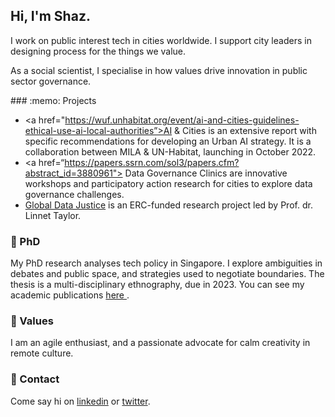 ## Hi, I'm Shaz. 

I work on public interest tech in cities worldwide. I support city leaders in designing process for the things we value.

As a social scientist, I specialise in how values drive innovation in public sector governance.

<p>
### :memo: Projects

- <a href="https://wuf.unhabitat.org/event/ai-and-cities-guidelines-ethical-use-ai-local-authorities”>AI & Cities</a> is an extensive report with specific recommendations for developing an Urban AI strategy. It is a collaboration between MILA & UN-Habitat, launching in October 2022.
- <a href=“https://papers.ssrn.com/sol3/papers.cfm?abstract_id=3880961"> Data Governance Clinics</a> are innovative workshops and participatory action research for cities to explore data governance challenges.
- <a href=“https://globaldatajustice.org/“> Global Data Justice</a> is an ERC-funded research project led by Prof. dr. Linnet Taylor.

### :book: PhD

My PhD research analyses tech policy in Singapore. I explore ambiguities in debates and public space, and strategies used to negotiate boundaries. The thesis is a multi-disciplinary ethnography, due in 2023. You can see my academic publications
<a href=“https://research.tilburguniversity.edu/en/persons/shazade-jameson”> here </a>.


### :purple_heart: Values

I am an agile enthusiast, and a passionate advocate for calm creativity in remote culture. 


### :wave: Contact

Come say hi on <a href = "https://www.linkedin.com/in/shazjameson">linkedin</a> or <a href="https://twitter.com/shazjameson">twitter</a>.
